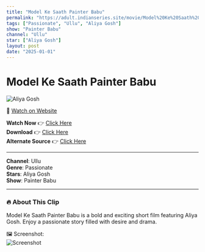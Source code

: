 ```yaml
---
title: "Model Ke Saath Painter Babu"
permalink: "https://adult.indianseries.site/movie/Model%20Ke%20Saath%20Painter%20Babu"
tags: ["Passionate", "Ullu", "Aliya Gosh"]
show: "Painter Babu"
channel: "Ullu"
star: ["Aliya Gosh"]
layout: post
date: "2025-01-01"
---
```


# Model Ke Saath Painter Babu

![Aliya Gosh](https://shorts.desisins.com/wp-content/uploads/2024/12/Model-Ke-Saath-Painter-Babu-Ullu-DesiSins.com_.jpg)

🔗 [Watch on Website](https://adult.indianseries.site/movie/Model%20Ke%20Saath%20Painter%20Babu)

**Watch Now** 👉 [Click Here](https://adult.indianseries.site/movie/Model%20Ke%20Saath%20Painter%20Babu)  
**Download** 👉 [Click Here](https://adult.indianseries.site/movie/Model%20Ke%20Saath%20Painter%20Babu)  
**Alternate Source** 👉 [Click Here](https://adult.indianseries.site/movie/Model%20Ke%20Saath%20Painter%20Babu)

---

**Channel**: Ullu  
**Genre**: Passionate  
**Stars**: Aliya Gosh  
**Show**: Painter Babu

---

### 🔥 About This Clip

Model Ke Saath Painter Babu is a bold and exciting short film featuring Aliya Gosh. Enjoy a passionate story filled with desire and drama.
 
🖼️ Screenshot:  
![Screenshot](https://shorts.desisins.com/wp-content/uploads/2024/12/Model-Ke-Saath-Painter-Babu-Ullu-DesiSins.com_.jpg)
